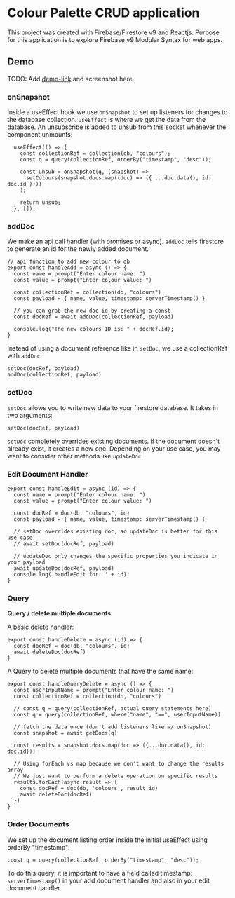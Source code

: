 # Colour Palette CRUD application

This project was created with Firebase/Firestore v9 and Reactjs. Purpose for this application is to explore Firebase v9 Modular Syntax for web apps.

## Demo

TODO: Add [demo-link](https://facebook.github.io/create-react-app/docs/running-tests) and screenshot here.

### onSnapshot

Inside a useEffect hook we use `onSnapshot` to set up listeners for changes to the database collection. `useEffect` is where we get the data from the database. An unsubscribe is added to unsub from this socket whenever the component unmounts:

```
  useEffect(() => {
    const collectionRef = collection(db, "colours");
    const q = query(collectionRef, orderBy("timestamp", "desc"));

    const unsub = onSnapshot(q, (snapshot) =>
      setColours(snapshot.docs.map((doc) => ({ ...doc.data(), id: doc.id })))
    );

    return unsub;
  }, []);
  ```

### addDoc

We make an api call handler (with promises or async). `addDoc` tells firestore to generate an id for the newly added document. 
```
// api function to add new colour to db
export const handleAdd = async () => {
  const name = prompt("Enter colour name: ")
  const value = prompt("Enter colour value: ")

  const collectionRef = collection(db, "colours")
  const payload = { name, value, timestamp: serverTimestamp() }

  // you can grab the new doc id by creating a const
  const docRef = await addDoc(collectionRef, payload)

  console.log("The new colours ID is: " + docRef.id);
}
```
Instead of using a document reference like in `setDoc`, we use a collectionRef with `addDoc`.

```
setDoc(docRef, payload)
addDoc(collectionRef, payload)
```


### setDoc

`setDoc` allows you to write new data to your firestore database. It takes in two arguments:

```
setDoc(docRef, payload)
```

`setDoc` completely overrides existing documents. if the document doesn't already exist, it creates a new one. Depending on your use case, you may want to consider other methods like `updateDoc`.

### Edit Document Handler

```
export const handleEdit = async (id) => {
  const name = prompt("Enter colour name: ")
  const value = prompt("Enter colour value: ")

  const docRef = doc(db, "colours", id)
  const payload = { name, value, timestamp: serverTimestamp() }

  // setDoc overrides existing doc, so updateDoc is better for this use case
  // await setDoc(docRef, payload)

  // updateDoc only changes the specific properties you indicate in your payload
  await updateDoc(docRef, payload)
  console.log('handleEdit for: ' + id);
}
```

### Query

**Query / delete multiple documents**

A basic delete handler:

```
export const handleDelete = async (id) => {
  const docRef = doc(db, "colours", id)
  await deleteDoc(docRef)
}
```

A Query to delete multiple documents that have the same name:

```
export const handleQueryDelete = async () => {
  const userInputName = prompt("Enter colour name: ")
  const collectionRef = collection(db, "colours")

  // const q = query(collectionRef, actual query statements here)
  const q = query(collectionRef, where("name", "==", userInputName))

  // fetch the data once (don't add listeners like w/ onSnapshot)
  const snapshot = await getDocs(q)

  const results = snapshot.docs.map(doc => ({...doc.data(), id: doc.id}))

  // Using forEach vs map because we don't want to change the results array
  // We just want to perform a delete operation on specific results
  results.forEach(async result => {
    const docRef = doc(db, 'colours', result.id)
    await deleteDoc(docRef)
  })
}
```

### Order Documents

We set up the document listing order inside the initial useEffect using orderBy "timestamp":

```
const q = query(collectionRef, orderBy("timestamp", "desc"));
```

To do this query, it is important to have a field called timestamp: `serverTimestamp()` in your add document handler and also in your edit document handler.
